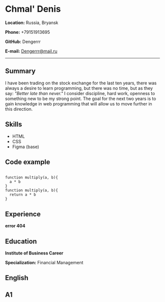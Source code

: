 # Chmal' Denis

**Location:** Russia, Bryansk

**Phone:** +79151913695

**GitHub:** Dengerrr

**E-mail:** Dengerrr@mail.ru

***

## Summary

I have been trading on the stock exchange for the last ten years, there was always a desire to learn programming, but there was no time, but as they say: _"Better late than never."_ I consider discipline, hard work, openness to something new to be my strong point. The goal for the next two years is to gain knowledge in web programming that will allow us to move further in this direction.



## Skills

* HTML
* CSS 
* Figma (base)

## Code example

```

function multiply(a, b){
  a * b
}
function multiply(a, b){
  return a * b
}
```

## Experience

**error 404**

## Education

**Institute of Business Career**

**Specialization:** Financial Management

## English

A1
---

